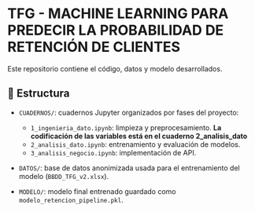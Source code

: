 # TFG - MACHINE LEARNING PARA PREDECIR LA PROBABILIDAD DE RETENCIÓN DE CLIENTES

Este repositorio contiene el código, datos y modelo desarrollados.

## 📁 Estructura

- `CUADERNOS/`: cuadernos Jupyter organizados por fases del proyecto:
  - `1_ingenieria_dato.ipynb`: limpieza y preprocesamiento. **La codificación de las variables está en el cuaderno 2_analisis_dato**
  - `2_analisis_dato.ipynb`: entrenamiento y evaluación de modelos. 
  - `3_analisis_negocio.ipynb`: implementación de API.

- `DATOS/`: base de datos anonimizada usada para el entrenamiento del modelo (`BBDD_TFG_v2.xlsx`).

- `MODELO/`: modelo final entrenado guardado como `modelo_retencion_pipeline.pkl`.
